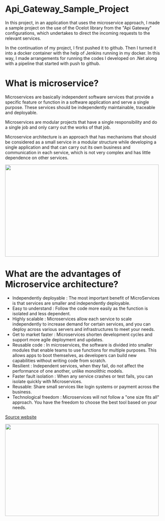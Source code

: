 # Api_Gateway_Sample_Project

In this project, in an application that uses the microservice approach, I made a sample project on the use of the Ocelot library from the "Api Gateway" configurations, which undertakes to direct the incoming requests to the relevant services.

In the continuation of my project, I first pushed it to github. Then I turned it into a docker container with the help of Jenkins running in my docker. In this way, I made arrangements for running the codes I developed on .Net along with a pipeline that started with push to github.


# What is microservice?

Microservices are basically independent software services that provide a specific feature or function in a software application and serve a single purpose. These services should be independently maintainable, traceable and deployable.

Microservices are modular projects that have a single responsibility and do a single job and only carry out the works of that job.

Microservice architecture is an approach that has mechanisms that should be considered as a small service in a modular structure while developing a single application and that can carry out its own business and communication in each service, which is not very complex and has little dependence on other services.

<img src="http://mustafabas.me/Images/Uploads/microservices-and-monolithic-architecturesjpg_size.jpg" width="500" height="300">

# What are the advantages of Microservice architecture?

- Independently deployable : The most important benefit of MicroServices is that services are smaller and independently deployable.
- Easy to understand : Follow the code more easily as the function is isolated and less dependent.
- Highly scalable : Microservices allow each service to scale independently to increase demand for certain services, and you can deploy across various servers and infrastructures to meet your needs.
- Get to market faster : Microservices shorten development cycles and support more agile deployment and updates.
- Reusable code : In microservices, the software is divided into smaller modules that enable teams to use functions for multiple purposes. This allows apps to boot themselves, as developers can build new capabilities without writing code from scratch.
- Resilient : Independent services, when they fail, do not affect the performance of one another, unlike monolithic models.
- Faster fault isolation : When any service crashes or test fails, you can isolate quickly with Microservices.
- Reusable: Share small services like login systems or payment across the business.
- Technological freedom : Microservices will not follow a "one size fits all" approach. You have the freedom to choose the best tool based on your needs.

[Source website](https://mindmajix.com/what-is-microservices#benefits)

<img src="http://mustafabas.me/Images/Uploads/1_5uiljeete7o-u0klbk1kpgjpeg_size.jpeg" width="500" height="300">
